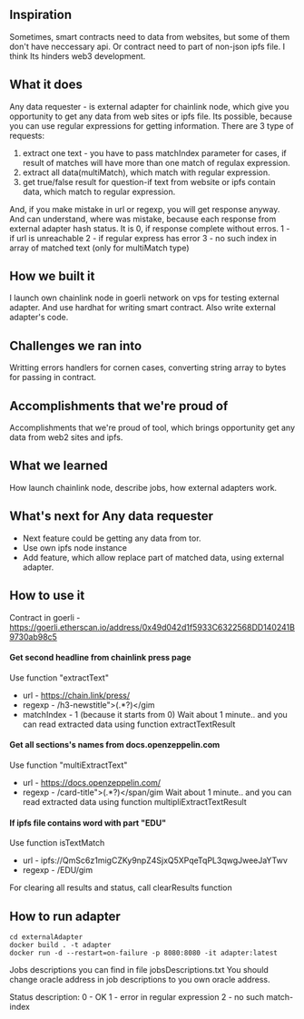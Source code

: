 ## Inspiration
Sometimes, smart contracts need to data from websites, but some of them don't have neccessary api. Or contract need to part of non-json ipfs file. I think Its hinders web3 development.
## What it does
Any data requester - is external adapter for chainlink node, which give you opportunity to get any data from web sites or ipfs file. Its possible, because you can use regular expressions for getting information. 
There are 3 type of requests:
1. extract one text - you have to pass matchIndex parameter for cases, if result of matches will have more than one match of regulax expression. 
2. extract all data(multiMatch), which match with regular expression.
3. get true/false result for question-if text from website or ipfs contain data, which match to regular expression.

And, if you make mistake in url or regexp, you will get response anyway. And can understand, where was mistake, because each response from external adapter hash status.
It is 0, if response complete without erros.
1 - if url is unreachable
2 - if regular express has error
3 - no such index in array of matched text (only for multiMatch type)

## How we built it
I launch own chainlink node in goerli network on vps for testing external adapter. And use hardhat for writing smart contract. Also write external adapter's code.
## Challenges we ran into
Writting errors handlers for cornen cases, converting string array to bytes for passing in contract.
## Accomplishments that we're proud of
Accomplishments that we're proud of tool, which brings opportunity get any data from web2 sites and ipfs. 
## What we learned
How launch chainlink node, describe jobs, how external adapters work.
## What's next for Any data requester
* Next feature could be getting any data from tor. 
* Use own ipfs node instance 
* Add feature, which allow replace part of matched data, using external adapter. 

## How to use it
Contract in goerli - https://goerli.etherscan.io/address/0x49d042d1f5933C6322568DD140241B9730ab98c5
#### Get second headline from chainlink press page
Use function "extractText"
* url - https://chain.link/press/
* regexp - /h3-newstitle\">(.*?)</gim
* matchIndex - 1 (because it starts from 0)
Wait about 1 minute.. and you can read extracted data using function extractTextResult 

#### Get all sections's names  from docs.openzeppelin.com
Use function "multiExtractText"
* url - https://docs.openzeppelin.com/
* regexp - /card-title\">(.*?)</span/gim
Wait about 1 minute.. and you can read extracted data using function multipliExtractTextResult

#### If ipfs file contains word with part "EDU" 
Use function isTextMatch
* url - ipfs://QmSc6z1migCZKy9npZ4SjxQ5XPqeTqPL3qwgJweeJaYTwv
* regexp - /EDU/gim

For clearing all results and status, call clearResults function

## How to run adapter
```
cd externalAdapter
docker build . -t adapter
docker run -d --restart=on-failure -p 8080:8080 -it adapter:latest 
```
Jobs descriptions you can find in file jobsDescriptions.txt 
You should change oracle address in job descriptions to you own oracle address.

Status description:
0 - OK
1 - error in regular expression
2 - no such match-index
